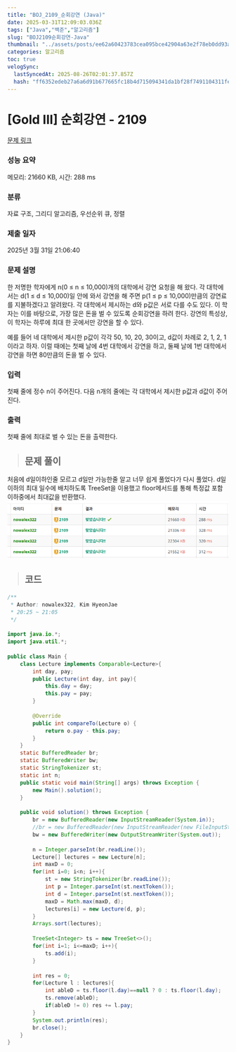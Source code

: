 ```yaml
---
title: "BOJ_2109_순회강연 (Java)"
date: 2025-03-31T12:09:03.036Z
tags: ["Java","백준","알고리즘"]
slug: "BOJ2109순회강연-Java"
thumbnail: "../assets/posts/ee62a60423783cea095bce42904a63e2f78eb0dd93aaf2706c6595ac2552c7c4.png"
categories: 알고리즘
toc: true
velogSync:
  lastSyncedAt: 2025-08-26T02:01:37.857Z
  hash: "ff6352edeb27a6a6d91b677665fc18b4d715094341da1bf28f7491104311fe5a"
---
```


# [Gold III] 순회강연 - 2109 

[문제 링크](https://www.acmicpc.net/problem/2109) 

### 성능 요약

메모리: 21660 KB, 시간: 288 ms

### 분류

자료 구조, 그리디 알고리즘, 우선순위 큐, 정렬

### 제출 일자

2025년 3월 31일 21:06:40

### 문제 설명

<p>한 저명한 학자에게 n(0 ≤ n ≤ 10,000)개의 대학에서 강연 요청을 해 왔다. 각 대학에서는 d(1 ≤ d ≤ 10,000)일 안에 와서 강연을 해 주면 p(1 ≤ p ≤ 10,000)만큼의 강연료를 지불하겠다고 알려왔다. 각 대학에서 제시하는 d와 p값은 서로 다를 수도 있다. 이 학자는 이를 바탕으로, 가장 많은 돈을 벌 수 있도록 순회강연을 하려 한다. 강연의 특성상, 이 학자는 하루에 최대 한 곳에서만 강연을 할 수 있다.</p>

<p>예를 들어 네 대학에서 제시한 p값이 각각 50, 10, 20, 30이고, d값이 차례로 2, 1, 2, 1 이라고 하자. 이럴 때에는 첫째 날에 4번 대학에서 강연을 하고, 둘째 날에 1번 대학에서 강연을 하면 80만큼의 돈을 벌 수 있다.</p>

### 입력 

 <p>첫째 줄에 정수 n이 주어진다. 다음 n개의 줄에는 각 대학에서 제시한 p값과 d값이 주어진다.</p>

### 출력 

 <p>첫째 줄에 최대로 벌 수 있는 돈을 출력한다.</p>

> ## 문제 풀이

처음에 d일이하인줄 모르고 d일만 가능한줄 알고 너무 쉽게 풀었다가 다시 풀었다. 
d일 이하의 최대 일수에 배치하도록 TreeSet을 이용했고 floor메서드를 통해 특정값 포함 이하중에서 최대값을 반환했다.![](/assets/posts/ee62a60423783cea095bce42904a63e2f78eb0dd93aaf2706c6595ac2552c7c4.png)


> ## 코드

```java
/**
 * Author: nowalex322, Kim HyeonJae
 * 20:25 ~ 21:05
 */

import java.io.*;
import java.util.*;

public class Main {
    class Lecture implements Comparable<Lecture>{
        int day, pay;
        public Lecture(int day, int pay){
            this.day = day;
            this.pay = pay;
        }

        @Override
        public int compareTo(Lecture o) {
            return o.pay - this.pay;
        }
    }
    static BufferedReader br;
    static BufferedWriter bw;
    static StringTokenizer st;
    static int n;
    public static void main(String[] args) throws Exception {
        new Main().solution();
    }

    public void solution() throws Exception {
        br = new BufferedReader(new InputStreamReader(System.in));
        //br = new BufferedReader(new InputStreamReader(new FileInputStream("src/main/java/BOJ_2109_순회강연/input.txt")));
        bw = new BufferedWriter(new OutputStreamWriter(System.out));

        n = Integer.parseInt(br.readLine());
        Lecture[] lectures = new Lecture[n];
        int maxD = 0;
        for(int i=0; i<n; i++){
            st = new StringTokenizer(br.readLine());
            int p = Integer.parseInt(st.nextToken());
            int d = Integer.parseInt(st.nextToken());
            maxD = Math.max(maxD, d);
            lectures[i] = new Lecture(d, p);
        }
        Arrays.sort(lectures);

        TreeSet<Integer> ts = new TreeSet<>();
        for(int i=1; i<=maxD; i++){
            ts.add(i);
        }

        int res = 0;
        for(Lecture l : lectures){
            int ableD = ts.floor(l.day)==null ? 0 : ts.floor(l.day);
            ts.remove(ableD);
            if(ableD != 0) res += l.pay;
        }
        System.out.println(res);
        br.close();
    }
}
```